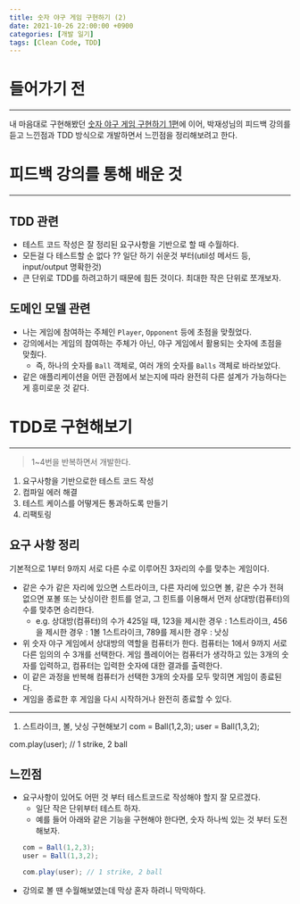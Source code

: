 ```yaml
---
title: 숫자 야구 게임 구현하기 (2)
date: 2021-10-26 22:00:00 +0900
categories: [개발 일기]
tags: [Clean Code, TDD]
---
```


# 들어가기 전
---
내 마음대로 구현해봤던 [숫자 야구 게임 구현하기 1편](https://zz9z9.github.io/posts/number-baseball-part1/)에 이어, 박재성님의 피드백 강의를 듣고 느낀점과 TDD 방식으로 개발하면서 느낀점을 정리해보려고 한다.

# 피드백 강의를 통해 배운 것
---

## TDD 관련
- 테스트 코드 작성은 잘 정리된 요구사항을 기반으로 할 때 수월하다.
- 모든걸 다 테스트할 순 없다 ?? 일단 하기 쉬운것 부터(util성 메서드 등, input/output 명확한것)
- 큰 단위로 TDD를 하려고하기 때문에 힘든 것이다. 최대한 작은 단위로 쪼개보자.

## 도메인 모델 관련
- 나는 게임에 참여하는 주체인 `Player`, `Opponent` 등에 초점을 맞췄었다.
- 강의에서는 게임의 참여하는 주체가 아닌, 야구 게임에서 활용되는 숫자에 초점을 맞췄다.
  - 즉, 하나의 숫자를 `Ball` 객체로, 여러 개의 숫자를 `Balls` 객체로 바라보았다.
- 같은 애플리케이션을 어떤 관점에서 보는지에 따라 완전히 다른 설계가 가능하다는게 흥미로운 것 같다.


# TDD로 구현해보기
---
> 1~4번을 반복하면서 개발한다.

1. 요구사항을 기반으로한 테스트 코드 작성
2. 컴파일 에러 해결
3. 테스트 케이스를 어떻게든 통과하도록 만들기
4. 리팩토링

## 요구 사항 정리
기본적으로 1부터 9까지 서로 다른 수로 이루어진 3자리의 수를 맞추는 게임이다.

- 같은 수가 같은 자리에 있으면 스트라이크, 다른 자리에 있으면 볼, 같은 수가 전혀 없으면 포볼 또는 낫싱이란 힌트를 얻고, 그 힌트를 이용해서 먼저 상대방(컴퓨터)의 수를 맞추면 승리한다.
  - e.g. 상대방(컴퓨터)의 수가 425일 때, 123을 제시한 경우 : 1스트라이크, 456을 제시한 경우 : 1볼 1스트라이크, 789를 제시한 경우 : 낫싱
- 위 숫자 야구 게임에서 상대방의 역할을 컴퓨터가 한다. 컴퓨터는 1에서 9까지 서로 다른 임의의 수 3개를 선택한다. 게임 플레이어는 컴퓨터가 생각하고 있는 3개의 숫자를 입력하고, 컴퓨터는 입력한 숫자에 대한 결과를 출력한다.
- 이 같은 과정을 반복해 컴퓨터가 선택한 3개의 숫자를 모두 맞히면 게임이 종료된다.
- 게임을 종료한 후 게임을 다시 시작하거나 완전히 종료할 수 있다.

---
1. 스트라이크, 볼, 낫싱 구현해보기
com = Ball(1,2,3);
user = Ball(1,3,2);

com.play(user); // 1 strike, 2 ball


## 느낀점

- 요구사항이 있어도 어떤 것 부터 테스트코드로 작성해야 할지 잘 모르겠다.
  - 일단 작은 단위부터 테스트 하자.
  - 예를 들어 아래와 같은 기능을 구현해야 한다면, 숫자 하나씩 있는 것 부터 도전해보자.
  ```java
  com = Ball(1,2,3);
  user = Ball(1,3,2);

  com.play(user); // 1 strike, 2 ball
  ```
- 강의로 볼 땐 수월해보였는데 막상 혼자 하려니 막막하다.


